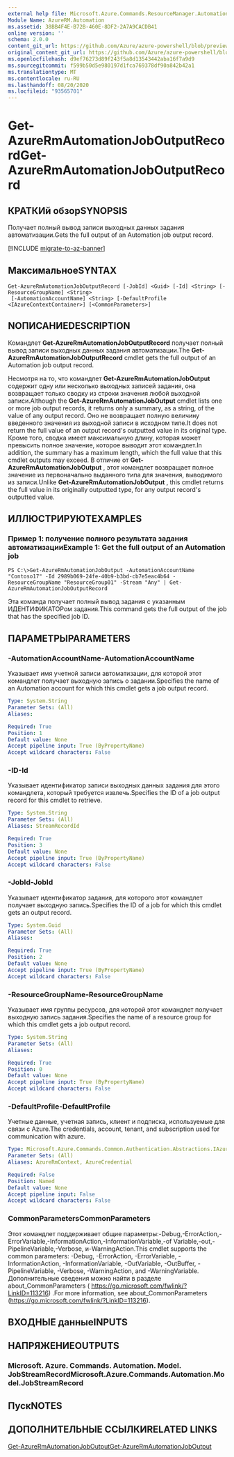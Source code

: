 ```yaml
---
external help file: Microsoft.Azure.Commands.ResourceManager.Automation.dll-Help.xml
Module Name: AzureRM.Automation
ms.assetid: 38BB4F4E-B72B-460E-8DF2-2A7A9CACDB41
online version: ''
schema: 2.0.0
content_git_url: https://github.com/Azure/azure-powershell/blob/preview/src/ResourceManager/Automation/Commands.Automation/help/Get-AzureRmAutomationJobOutputRecord.md
original_content_git_url: https://github.com/Azure/azure-powershell/blob/preview/src/ResourceManager/Automation/Commands.Automation/help/Get-AzureRmAutomationJobOutputRecord.md
ms.openlocfilehash: d9ef76273d89f243f5a8d13543442aba16f7a9d9
ms.sourcegitcommit: f599b50d5e980197d1fca769378df90a842b42a1
ms.translationtype: MT
ms.contentlocale: ru-RU
ms.lasthandoff: 08/20/2020
ms.locfileid: "93565701"
---
```

# <span data-ttu-id="96952-101">Get-AzureRmAutomationJobOutputRecord</span><span class="sxs-lookup"><span data-stu-id="96952-101">Get-AzureRmAutomationJobOutputRecord</span></span>

## <span data-ttu-id="96952-102">КРАТКИй обзор</span><span class="sxs-lookup"><span data-stu-id="96952-102">SYNOPSIS</span></span>
<span data-ttu-id="96952-103">Получает полный вывод записи выходных данных задания автоматизации.</span><span class="sxs-lookup"><span data-stu-id="96952-103">Gets the full output of an Automation job output record.</span></span>

[!INCLUDE [migrate-to-az-banner](../../includes/migrate-to-az-banner.md)]

## <span data-ttu-id="96952-104">Максимальное</span><span class="sxs-lookup"><span data-stu-id="96952-104">SYNTAX</span></span>

```
Get-AzureRmAutomationJobOutputRecord [-JobId] <Guid> [-Id] <String> [-ResourceGroupName] <String>
 [-AutomationAccountName] <String> [-DefaultProfile <IAzureContextContainer>] [<CommonParameters>]
```

## <span data-ttu-id="96952-105">NОПИСАНИЕ</span><span class="sxs-lookup"><span data-stu-id="96952-105">DESCRIPTION</span></span>
<span data-ttu-id="96952-106">Командлет **Get-AzureRmAutomationJobOutputRecord** получает полный вывод записи выходных данных задания автоматизации.</span><span class="sxs-lookup"><span data-stu-id="96952-106">The **Get-AzureRmAutomationJobOutputRecord** cmdlet gets the full output of an Automation job output record.</span></span>

<span data-ttu-id="96952-107">Несмотря на то, что командлет **Get-AzureRmAutomationJobOutput** содержит одну или несколько выходных записей задания, она возвращает только сводку из строки значения любой выходной записи.</span><span class="sxs-lookup"><span data-stu-id="96952-107">Although the **Get-AzureRmAutomationJobOutput** cmdlet lists one or more job output records, it returns only a summary, as a string, of the value of any output record.</span></span>
<span data-ttu-id="96952-108">Оно не возвращает полную величину введенного значения из выходной записи в исходном типе.</span><span class="sxs-lookup"><span data-stu-id="96952-108">It does not return the full value of an output record's outputted value in its original type.</span></span>
<span data-ttu-id="96952-109">Кроме того, сводка имеет максимальную длину, которая может превысить полное значение, которое выводит этот командлет.</span><span class="sxs-lookup"><span data-stu-id="96952-109">In addition, the summary has a maximum length, which the full value that this cmdlet outputs may exceed.</span></span>
<span data-ttu-id="96952-110">В отличие от **Get-AzureRmAutomationJobOutput** , этот командлет возвращает полное значение из первоначально выданного типа для значения, выводимого из записи.</span><span class="sxs-lookup"><span data-stu-id="96952-110">Unlike **Get-AzureRmAutomationJobOutput** , this cmdlet returns the full value in its originally outputted type, for any output record's outputted value.</span></span>

## <span data-ttu-id="96952-111">ИЛЛЮСТРИРУЮТ</span><span class="sxs-lookup"><span data-stu-id="96952-111">EXAMPLES</span></span>

### <span data-ttu-id="96952-112">Пример 1: получение полного результата задания автоматизации</span><span class="sxs-lookup"><span data-stu-id="96952-112">Example 1: Get the full output of an Automation job</span></span>
```
PS C:\>Get-AzureRmAutomationJobOutput -AutomationAccountName "Contoso17" -Id 2989b069-24fe-40b9-b3bd-cb7e5eac4b64 -ResourceGroupName "ResourceGroup01" -Stream "Any" | Get-AzureRmAutomationJobOutputRecord
```

<span data-ttu-id="96952-113">Эта команда получает полный вывод задания с указанным ИДЕНТИФИКАТОРом задания.</span><span class="sxs-lookup"><span data-stu-id="96952-113">This command gets the full output of the job that has the specified job ID.</span></span>

## <span data-ttu-id="96952-114">ПАРАМЕТРЫ</span><span class="sxs-lookup"><span data-stu-id="96952-114">PARAMETERS</span></span>

### <span data-ttu-id="96952-115">-AutomationAccountName</span><span class="sxs-lookup"><span data-stu-id="96952-115">-AutomationAccountName</span></span>
<span data-ttu-id="96952-116">Указывает имя учетной записи автоматизации, для которой этот командлет получает выходную запись о задании.</span><span class="sxs-lookup"><span data-stu-id="96952-116">Specifies the name of an Automation account for which this cmdlet gets a job output record.</span></span>

```yaml
Type: System.String
Parameter Sets: (All)
Aliases: 

Required: True
Position: 1
Default value: None
Accept pipeline input: True (ByPropertyName)
Accept wildcard characters: False
```

### <span data-ttu-id="96952-117">-ID</span><span class="sxs-lookup"><span data-stu-id="96952-117">-Id</span></span>
<span data-ttu-id="96952-118">Указывает идентификатор записи выходных данных задания для этого командлета, который требуется извлечь.</span><span class="sxs-lookup"><span data-stu-id="96952-118">Specifies the ID of a job output record for this cmdlet to retrieve.</span></span>

```yaml
Type: System.String
Parameter Sets: (All)
Aliases: StreamRecordId

Required: True
Position: 3
Default value: None
Accept pipeline input: True (ByPropertyName)
Accept wildcard characters: False
```

### <span data-ttu-id="96952-119">-JobId</span><span class="sxs-lookup"><span data-stu-id="96952-119">-JobId</span></span>
<span data-ttu-id="96952-120">Указывает идентификатор задания, для которого этот командлет получает выходную запись.</span><span class="sxs-lookup"><span data-stu-id="96952-120">Specifies the ID of a job for which this cmdlet gets an output record.</span></span>

```yaml
Type: System.Guid
Parameter Sets: (All)
Aliases: 

Required: True
Position: 2
Default value: None
Accept pipeline input: True (ByPropertyName)
Accept wildcard characters: False
```

### <span data-ttu-id="96952-121">-ResourceGroupName</span><span class="sxs-lookup"><span data-stu-id="96952-121">-ResourceGroupName</span></span>
<span data-ttu-id="96952-122">Указывает имя группы ресурсов, для которой этот командлет получает выходную запись задания.</span><span class="sxs-lookup"><span data-stu-id="96952-122">Specifies the name of a resource group for which this cmdlet gets a job output record.</span></span>

```yaml
Type: System.String
Parameter Sets: (All)
Aliases: 

Required: True
Position: 0
Default value: None
Accept pipeline input: True (ByPropertyName)
Accept wildcard characters: False
```

### <span data-ttu-id="96952-123">-DefaultProfile</span><span class="sxs-lookup"><span data-stu-id="96952-123">-DefaultProfile</span></span>
<span data-ttu-id="96952-124">Учетные данные, учетная запись, клиент и подписка, используемые для связи с Azure.</span><span class="sxs-lookup"><span data-stu-id="96952-124">The credentials, account, tenant, and subscription used for communication with azure.</span></span>

```yaml
Type: Microsoft.Azure.Commands.Common.Authentication.Abstractions.IAzureContextContainer
Parameter Sets: (All)
Aliases: AzureRmContext, AzureCredential

Required: False
Position: Named
Default value: None
Accept pipeline input: False
Accept wildcard characters: False
```

### <span data-ttu-id="96952-125">CommonParameters</span><span class="sxs-lookup"><span data-stu-id="96952-125">CommonParameters</span></span>
<span data-ttu-id="96952-126">Этот командлет поддерживает общие параметры:-Debug,-ErrorAction,-ErrorVariable,-InformationAction,-InformationVariable,-of Variable,-out,-PipelineVariable,-Verbose, и-WarningAction.</span><span class="sxs-lookup"><span data-stu-id="96952-126">This cmdlet supports the common parameters: -Debug, -ErrorAction, -ErrorVariable, -InformationAction, -InformationVariable, -OutVariable, -OutBuffer, -PipelineVariable, -Verbose, -WarningAction, and -WarningVariable.</span></span> <span data-ttu-id="96952-127">Дополнительные сведения можно найти в разделе about_CommonParameters ( https://go.microsoft.com/fwlink/?LinkID=113216) .</span><span class="sxs-lookup"><span data-stu-id="96952-127">For more information, see about_CommonParameters (https://go.microsoft.com/fwlink/?LinkID=113216).</span></span>

## <span data-ttu-id="96952-128">ВХОДНЫЕ данные</span><span class="sxs-lookup"><span data-stu-id="96952-128">INPUTS</span></span>

## <span data-ttu-id="96952-129">НАПРЯЖЕНИЕ</span><span class="sxs-lookup"><span data-stu-id="96952-129">OUTPUTS</span></span>

### <span data-ttu-id="96952-130">Microsoft. Azure. Commands. Automation. Model. JobStreamRecord</span><span class="sxs-lookup"><span data-stu-id="96952-130">Microsoft.Azure.Commands.Automation.Model.JobStreamRecord</span></span>

## <span data-ttu-id="96952-131">Пуск</span><span class="sxs-lookup"><span data-stu-id="96952-131">NOTES</span></span>

## <span data-ttu-id="96952-132">ДОПОЛНИТЕЛЬНЫЕ ССЫЛКИ</span><span class="sxs-lookup"><span data-stu-id="96952-132">RELATED LINKS</span></span>

[<span data-ttu-id="96952-133">Get-AzureRmAutomationJobOutput</span><span class="sxs-lookup"><span data-stu-id="96952-133">Get-AzureRmAutomationJobOutput</span></span>](./Get-AzureRMAutomationJobOutput.md)


